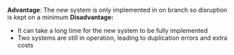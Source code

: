 **Advantage**: The new system is only implemented in on branch so disruption is kept on a minimum 
**Disadvantage:** 
- It can take a long time for the new system to be fully implemented
- Two systems are still in operation, leading to duplication errors and extra costs
